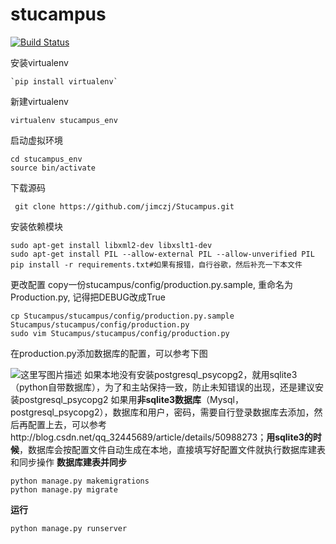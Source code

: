 stucampus
=========

[![Build Status](https://travis-ci.org/szulabs/stucampus.png?branch=develop)](https://travis-ci.org/szulabs/stucampus)

安装virtualenv
```
`pip install virtualenv`
```

新建virtualenv

```
virtualenv stucampus_env
```
启动虚拟环境
```
cd stucampus_env
source bin/activate 
```

下载源码

```
 git clone https://github.com/jimczj/Stucampus.git
```

安装依赖模块 

```
sudo apt-get install libxml2-dev libxslt1-dev
sudo apt-get install PIL --allow-external PIL --allow-unverified PIL
pip install -r requirements.txt#如果有报错，自行谷歌，然后补充一下本文件
```
更改配置
copy一份stucampus/config/production.py.sample, 重命名为
Production.py, 记得把DEBUG改成True

```
cp Stucampus/stucampus/config/production.py.sample Stucampus/stucampus/config/production.py
sudo vim Stucampus/stucampus/config/production.py
```
在production.py添加数据库的配置，可以参考下图

![这里写图片描述](http://img.blog.csdn.net/20160501014257812)
如果本地没有安装postgresql_psycopg2，就用sqlite3（python自带数据库），为了和主站保持一致，防止未知错误的出现，还是建议安装postgresql_psycopg2
如果用**非sqlite3数据库**（Mysql，postgresql_psycopg2），数据库和用户，密码，需要自行登录数据库去添加，然后再配置上去，可以参考http://blog.csdn.net/qq_32445689/article/details/50988273；**用sqlite3的时候**，数据库会按配置文件自动生成在本地，直接填写好配置文件就执行数据库建表和同步操作
**数据库建表并同步**

```
python manage.py makemigrations
python manage.py migrate
```
**运行**

```
python manage.py runserver
```


